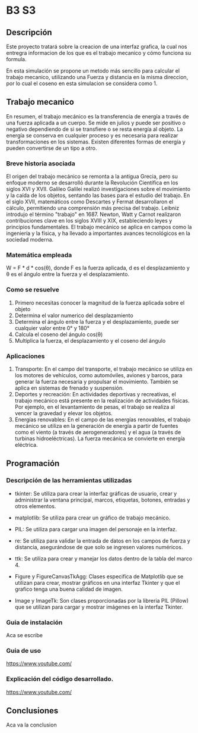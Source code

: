 
# B3 S3


## Descripción

Este proyecto tratará sobre la creacion de una interfaz grafica, la cual nos entregra informacion de los que es el trabajo mecanico y
cómo funciona su formula.

En esta simulación se propone un metodo más sencillo para calcular el trabajo mecanico, utilizando una Fuerza y distancia en la misma
direccion, por lo cual el coseno en esta simulacion se considera como 1.

## Trabajo mecanico

En resumen, el trabajo mecánico es la transferencia de energía a través de una fuerza aplicada a un cuerpo. Se mide en julios y puede ser
positivo o negativo dependiendo de si
se transfiere o se resta energía al objeto. La energía se conserva en cualquier proceso y es necesaria para realizar transformaciones en
los sistemas. Existen diferentes
formas de energía y pueden convertirse de un tipo a otro.

### Breve historia asociada

El origen del trabajo mecánico se remonta a la antigua Grecia, pero su enfoque moderno se desarrolló durante la Revolución Científica en los siglos XVI y XVII. Galileo
Galilei realizó investigaciones sobre el movimiento y la caída de los objetos, sentando las bases para el estudio del trabajo. En el siglo XVII, matemáticos como Descartes y
Fermat desarrollaron el cálculo, permitiendo una comprensión más precisa del trabajo. Leibniz introdujo el término "trabajo" en 1687. Newton, Watt y Carnot realizaron
contribuciones clave en los siglos XVIII y XIX, estableciendo leyes y principios fundamentales. El trabajo mecánico se aplica en campos como la ingeniería y la física, y ha
llevado a importantes avances tecnológicos en la sociedad moderna.

### Matemática empleada

W = F * d * cos(θ), donde F es la fuerza aplicada, d es el desplazamiento y θ es el ángulo entre la fuerza y el desplazamiento.

### Como se resuelve

1.  Primero necesitas conocer la magnitud de la fuerza aplicada sobre el objeto
2.  Determina el valor numerico del desplazamiento
3.  Determina el ángulo entre la fuerza y el desplazamiento, puede ser cualquier valor entre 0° y 180°
4.  Calcula el coseno del ángulo cos(θ)
5.  Multiplica la fuerza, el desplazamiento y el coseno del ángulo

### Aplicaciones

1. Transporte: En el campo del transporte, el trabajo mecánico se utiliza en los motores de vehículos, como automóviles, aviones y barcos, para generar la fuerza necesaria y propulsar el movimiento. También se aplica en sistemas de frenado y suspensión.
2. Deportes y recreación: En actividades deportivas y recreativas, el trabajo mecánico está presente en la realización de actividades físicas. Por ejemplo, en el levantamiento de pesas, el trabajo se realiza al vencer la gravedad y elevar los objetos.
3. Energías renovables: En el campo de las energías renovables, el trabajo mecánico se utiliza en la generación de energía a partir de fuentes como el viento (a través de aerogeneradores) y el agua (a través de turbinas hidroeléctricas). La fuerza mecánica se convierte en energía eléctrica.

## Programación


### Descripción de las herramientas utilizadas

- tkinter: Se utiliza para crear la interfaz gráficas de usuario, crear y administrar la
ventana principal, marcos, etiquetas, botones, entradas y otros elementos.

- matplotlib: Se utiliza para crear un gráfico de trabajo mecánico.

- PIL: Se utiliza para cargar una imagen del personaje en la interfaz.

- re: Se utiliza para validar la entrada de datos en los campos de fuerza y distancia, asegurándose de que solo se ingresen valores numéricos.

- ttk: Se utiliza para crear y manejar los datos dentro de la tabla del marco 4.

- Figure y FigureCanvasTkAgg: Clases especifica de Matplotlib que se utilizan para crear, mostrar gráficos en una interfaz Tkinter y que el grafico tenga una buena calidad de imagen.

- Image y ImageTk: Son clases proporcionadas por la libreria PIL (Pillow) que se utilizan para cargar y mostrar imágenes en la interfaz Tkinter.

### Guia de instalación

Aca se escribe

### Guia de uso

https://www.youtube.com/

### Explicación del código desarrollado.

https://www.youtube.com/

## Conclusiones

Aca va la conclusion
